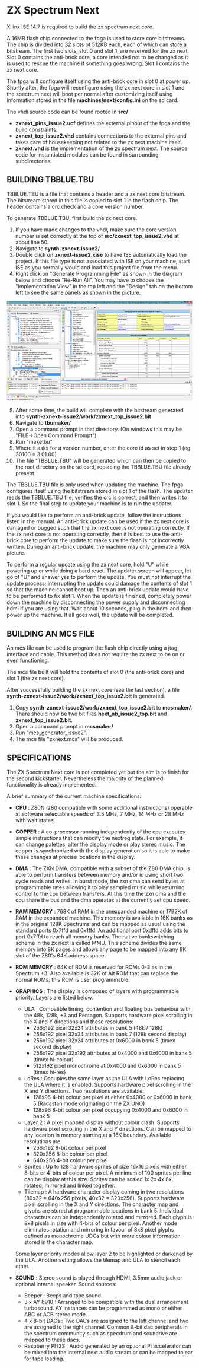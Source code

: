 # ZX Spectrum Next

Xilinx ISE 14.7 is required to build the zx spectrum next core.

A 16MB flash chip connected to the fpga is used to store core bitstreams.  The chip is divided into 32 slots of 512KB each, each of which can store a bitstream.  The first two slots, slot 0 and slot 1, are reserved for the zx next.  Slot 0 contains the anti-brick core, a core intended not to be changed as it is used to rescue the machine if something goes wrong.  Slot 1 contains the zx next core.

The fpga will configure itself using the anti-brick core in slot 0 at power up.  Shortly after, the fpga will reconfigure using the zx next core in slot 1 and the spectrum next will boot per normal after customizing itself using information stored in the file **machines/next/config.ini** on the sd card.

The vhdl source code can be found rooted in **src/**
* **zxnext_pins_issue2.ucf** defines the external pinout of the fpga and the build constraints.
* **zxnext_top_issue2.vhd** contains connections to the external pins and takes care of housekeeping not related to the zx next machine itself.
* **zxnext.vhd** is the implementation of the zx spectrum next. The source code for instantiated modules can be found in surrounding subdirectories.

## BUILDING TBBLUE.TBU

TBBLUE.TBU is a file that contains a header and a zx next core bitstream.  The bitstream stored in this file is copied to slot 1 in the flash chip.  The header contains a crc check and a core version number.

To generate TBBLUE.TBU, first build the zx next core.

1. If you have made changes to the vhdl, make sure the core version number is set correctly at the top of **src/zxnext_top_issue2.vhd** at about line 50.
2. Navigate to **synth-zxnext-issue2/**
3. Double click on **zxnext-issue2.xise** to have ISE automatically load the project.  If this file type is not associated with ISE on your machine, start ISE as you normally would and load this project file from the menu.
4. Right click on "Generate Programming File" as shown in the diagram below and choose "Re-Run All".  You may have to choose the "Implementation View" in the top left and the "Design" tab on the bottom left to see the same panels as shown in the picture.

![Image: Xilinx ISE Screenshot](zxnext-ise-build.png "Xilinx ISE Screenshot")

5. After some time, the build will complete with the bitstream generated into **synth-zxnext-issue2/work/zxnext_top_issue2.bit**
6. Navigate to **tbumaker/**
7. Open a command prompt in that directory.  (On windows this may be "FILE->Open Command Prompt")
8. Run "maketbu"
9. Where it asks for a version number, enter the core id as set in step 1 (eg 30100 = 3.01.00)
10. The file "TBBLUE.TBU" will be generated which can then be copied to the root directory on the sd card, replacing the TBBLUE.TBU file already present.

The TBBLUE.TBU file is only used when updating the machine.  The fpga configures itself using the bitstream stored in slot 1 of the flash.  The updater reads the TBBLUE.TBU file, verifies the crc is correct, and then writes it to slot 1.  So the final step to update your machine is to run the updater.

If you would like to perform an anti-brick update, follow the instructions listed in the manual.  An anti-brick update can be used if the zx next core is damaged or bugged such that the zx next core is not operating correctly.  If the zx next core is not operating correctly, then it is best to use the anti-brick core to perform the update to make sure the flash is not incorrectly written.  During an anti-brick update, the machine may only generate a VGA picture.

To perform a regular update using the zx next core, hold "U" while powering up or while doing a hard reset.  The updater screen will appear, let go of "U" and answer yes to perform the update.  You must not interrupt the update process; interrupting the update could damage the contents of slot 1 so that the machine cannot boot up.  Then an anti-brick update would have to be performed to fix slot 1.  When the update is finished, completely power down the machine by disconnecting the power supply and disconnecting hdmi if you are using that.  Wait about 10 seconds, plug in the hdmi and then power up the machine.  If all goes well, the update will be completed.

## BUILDING AN MCS FILE

An mcs file can be used to program the flash chip directly using a jtag interface and cable.  This method does not require the zx next to be on or even functioning.

The mcs file built will hold the contents of slot 0 (the anti-brick core) and slot 1 (the zx next core).

After successfully building the zx next core (see the last section), a file **synth-zxnext-issue2/work/zxnext_top_issue2.bit** is generated.

1. Copy **synth-zxnext-issue2/work/zxnext_top_issue2.bit** to **mcsmaker/**.  There should now be two bit files **next_ab_issue2_top.bit** and **zxnext_top_issue2.bit**.
2. Open a command prompt in **mcsmaker/**
3. Run "mcs_generator_issue2".
4. The mcs file "zxnext.mcs" will be produced.

## SPECIFICATIONS

The ZX Spectrum Next core is not completed yet but the aim is to finish for the second kickstarter.  Nevertheless the majority of the planned functionality is already implemented.

A brief summary of the current machine specifications:

* **CPU** : Z80N (z80 compatible with some additional instructions) operable at software selectable speeds of 3.5 MHz, 7 MHz, 14 MHz or 28 MHz with wait states.
* **COPPER** : A co-processor running independently of the cpu executes simple instructions that can modify the nextreg state.  For example, it can change palettes, alter the display mode or play stereo music.  The copper is synchronized with the display generation so it is able to make these changes at precise locations in the display.
* **DMA** : The ZXN DMA, compatible with a subset of the Z80 DMA chip, is able to perform transfers between memory and/or io using short two cycle reads and writes.  In burst mode, the zxn dma can send bytes at programmable rates allowing it to play sampled music while returning control to the cpu between transfers.  At this time the zxn dma and the cpu share the bus and the dma operates at the currently set cpu speed.
*  **RAM MEMORY** : 768K of RAM in the unexpanded machine or 1792K of RAM in the expanded machine.   This memory is available in 16K banks as in the original 128K Spectrums and can be mapped as usual using the standard ports 0x7ffd and 0x1ffd.   An additional port 0xdffd adds bits to port 0x7ffd to reach all memory banks.  The native bankswitching scheme in the zx next is called MMU.  This scheme divides the same memory into 8K pages and allows any page to be mapped into any 8K slot of the Z80's 64K address space.
*  **ROM MEMORY** : 64K of ROM is reserved for ROMs 0-3 as in the Spectrum +3.  Also available is 32K of Alt ROM that can replace the normal ROMs; this ROM is user programmable.
* **GRAPHICS** : The display is composed of layers with programmable priority.  Layers are listed below.
	* ULA : Compatible timing, contention and floating bus behaviour with the 48k, 128k, +3 and Pentagon.  Supports hardware pixel scrolling in the X and Y directions and these resolutions:
		* 256x192 pixel 32x24 attributes in bank 5 (48k / 128k)
		* 256x192 pixel 32x24 attributes in bank 7 (128k second display)
		* 256x192 pixel 32x24 attributes at 0x6000 in bank 5 (timex second display)
		* 256x192 pixel 32x192 attributes at 0x4000 and 0x6000 in bank 5 (timex hi-colour)
		* 512x192 pixel monochrome at 0x4000 and 0x6000 in bank 5 (timex hi-res)
	* LoRes : Occupies the same layer as the ULA with LoRes replacing the ULA where it is enabled.  Supports hardware pixel scrolling in the X and Y directions.  Two resolutions are available:
		* 128x96 4-bit colour per pixel at either 0x4000 or 0x6000 in bank 5 (Radastan mode originating on the ZX UNO)
		* 128x96 8-bit colour per pixel occupying 0x4000 and 0x6000 in bank 5
	* Layer 2 : A pixel mapped display without colour clash.  Supports hardware pixel scrolling in the X and Y directions.  Can be mapped to any location in memory starting at a 16K boundary.  Available resolutions are:
		* 256x192 8-bit colour per pixel
		* 320x256 8-bit colour per pixel
		* 640x256 4-bit colour per pixel
	* Sprites : Up to 128 hardware sprites of size 16x16 pixels with either 8-bits or 4-bits of colour per pixel.  A minimum of 100 sprites per line can be display at this size.  Sprites can be scaled 1x 2x 4x 8x, rotated, mirrored and linked together.
	* Tilemap : A hardware character display coming in two resolutions (80x32 = 640x256 pixels, 40x32 = 320x256).  Supports hardware pixel scrolling in the X and Y directions.  The character map and glyphs are stored at programmable locations in bank 5.  Individual characters can be independently rotated and mirrored.  Each glyph is 8x8 pixels in size with 4-bits of colour per pixel.  Another mode eliminates rotation and mirroring in favour of 8x8 pixel glyphs defined as monochrome UDGs but with more colour information stored in the character map.

	Some layer priority modes allow layer 2 to be highlighted or darkened by the ULA.  Another setting allows the tilemap and ULA to stencil each other.
* **SOUND** : Stereo sound is played through HDMI, 3.5mm audio jack or optional internal speaker.  Sound sources:
	* Beeper : Beeps and tape sound.
	* 3 x AY 8910 : Arranged to be compatible with the dual arrangement turbosound.  AY instances can be programmed as mono or either ABC or ACB stereo mode.
	* 4 x 8-bit DACs : Two DACs are assigned to the left channel and two are assigned to the right channel.  Common 8-bit dac peripherals in the spectrum community such as specdrum and soundrive are mapped to these dacs.
	* Raspberry PI I2S : Audio generated by an optional Pi accelerator can be mixed into the internal next audio stream or can be mapped to ear for tape loading.


